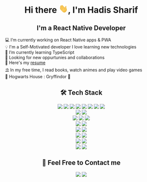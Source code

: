 <p>
<h1 align="center">Hi there <img src="https://raw.githubusercontent.com/ABSphreak/ABSphreak/master/gifs/Hi.gif"
        width="30px">, I'm Hadis Sharif</h1>
<h2 align="center">I'm a React Native Developer</h2>
</p>

<p align="left">
    💻 I’m currently working on React Native apps & PWA
    <br />
    💡 I'm a Self-Motivated developer I love learning new technologies
    <br />
    🌱 I’m currently learning TypeScript
    <br />
    🔭 Looking for new oppurtunies and collaborations
    <br />
    📄 Here's my <a
        href="https://github.com/HadisSharif/HadisSharif/raw/main/Fatemeh%20Sharif-React%20Native%20Developer%20Resume.pdf">resume</a>
    <br />
    ⛱️ In my free time, I read books, watch animes and play video games
    <br />
    🏰 Hogwarts House : Gryffindor 🦁
</p>

<h2 align="center"> 🛠 Tech Stack</h2>

<p align="center">
    <img src="https://img.shields.io/badge/React_Native-20232A?style=for-the-badge&logo=react&logoColor=61DAFB" />
    <img src="https://img.shields.io/badge/JavaScript-F7DF1E?style=for-the-badge&logo=javascript&logoColor=black" />
    <img src="https://img.shields.io/badge/Redux-593D88?style=for-the-badge&logo=redux&logoColor=white" />
    <img src="https://img.shields.io/badge/React-20232A?style=for-the-badge&logo=react&logoColor=61DAFB" />
    <img src="https://img.shields.io/badge/Android-3DDC84?style=for-the-badge&logo=android&logoColor=white" />
    <img src="https://img.shields.io/badge/iOS-000000?style=for-the-badge&logo=ios&logoColor=white" />
    <img
        src="https://img.shields.io/badge/styled--components-DB7093?style=for-the-badge&logo=styled-components&logoColor=white" />
    <img src="https://img.shields.io/badge/gradle-02303A?style=for-the-badge&logo=gradle&logoColor=white" />
    <br />
    <img src="https://img.shields.io/badge/Realm-39477F?style=for-the-badge&logo=realm&logoColor=white" />
    <img src="https://img.shields.io/badge/MongoDB-%234ea94b.svg?style=for-the-badge&logo=mongodb&logoColor=white" />
    <br />
    <img src="https://img.shields.io/badge/Xcode-007ACC?style=for-the-badge&logo=Xcode&logoColor=white" />
    <img
        src="https://img.shields.io/badge/VisualStudioCode-0078d7.svg?style=for-the-badge&logo=visual-studio-code&logoColor=white" />
    <img
        src="https://img.shields.io/badge/Android%20Studio-3DDC84.svg?style=for-the-badge&logo=android-studio&logoColor=white" />
    <br />
    <img src="https://img.shields.io/badge/Git-F05032?style=for-the-badge&logo=git&logoColor=whit" />
    <img src="https://img.shields.io/badge/gitlab-%23181717.svg?style=for-the-badge&logo=gitlab&logoColor=white" />
    <br />
    <img src="https://img.shields.io/badge/Express.js-000000?style=for-the-badge&logo=express&logoColor=white" />
    <img src="https://img.shields.io/badge/Node.js-339933?style=for-the-badge&logo=nodedotjs&logoColor=white" />
    <br />
    <img src="https://img.shields.io/badge/Jira-0052CC?style=for-the-badge&logo=Jira&logoColor=white" />
    <img src="https://img.shields.io/badge/Postman-FF6C37?style=for-the-badge&logo=postman&logoColor=white" />
    <br />
    <img src="https://img.shields.io/badge/Jest-C21325?style=for-the-badge&logo=jest&logoColor=white)" />
    <img src="https://img.shields.io/badge/firebase-ffca28?style=for-the-badge&logo=firebase&logoColor=black" />
    <br />
    <img src="https://img.shields.io/badge/mac%20os-000000?style=for-the-badge&logo=apple&logoColor=white" />
    <img src="https://img.shields.io/badge/Windows-0078D6?style=for-the-badge&logo=windows&logoColor=white" />
</p>


<h2 align="center"> 🤝 Feel Free to Contact me</h2>

<p align="center">
    <a href="https://www.linkedin.com/in/hadis-sharif-83a64a36/"> <img
            src="https://img.shields.io/badge/LinkedIn-0077B5?style=for-the-badge&logo=linkedin&logoColor=white" /></a>
    <a href="mailto:hadis.sharif@gmail.com"> <img
            src="https://img.shields.io/badge/Gmail-D14836?style=for-the-badge&logo=gmail&logoColor=white" /></a>
</p>
